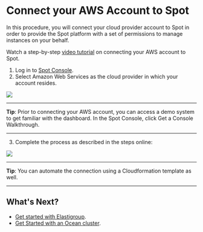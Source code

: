 # Connect your AWS Account to Spot

In this procedure, you will connect your cloud provider account to Spot in order to provide the Spot platform with a set of permissions to manage instances on your behalf.

Watch a step-by-step [video tutorial](https://youtu.be/csPmq3JZlgU/) on connecting your AWS account to Spot.

1. Log in to [Spot Console](http://console.spotinst.com/).
2. Select Amazon Web Services as the cloud provider in which your account resides.

<img src="/connect-your-cloud-provider/_media/welcome-to-spot-1024x341.png" />

---

**Tip**: Prior to connecting your AWS account, you can access a demo system to get familiar with the dashboard. In the Spot Console, click Get a Console Walkthrough.

---

3. Complete the process as described in the steps online:

<img src="/connect-your-cloud-provider/_media/connect-aws-account-1024x709.png" />

---

**Tip**: You can automate the connection using a Cloudformation template as well.

---

## What's Next?

- [Get started with Elastigroup](elastigroup/getting-started/).
- [Get Started with an Ocean cluster](ocean/getting-started/).
